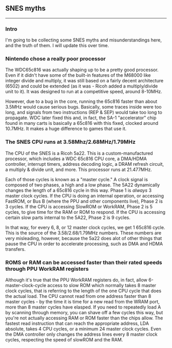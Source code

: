 ## SNES myths

---

### Intro
I'm going to be collecting some SNES myths and misunderstandings here, and the truth of them. I will update this over time.

### Nintendo chose a really poor processor
The WDC65c816 was actually shaping up to be a pretty good processor. Even if it didn't have some of the built-in features of the M68000 like integer divide and multiply, it was still based on a fairly decent architecture (6502) and could be extended (as it was - Ricoh added a multiply/divide unit to it). It was designed to run at a competitive speed, around 8-10MHz.

However, due to a bug in the core, running the 65c816 faster than about 3.5MHz would cause serious bugs. Basically, some traces inside were too long, and signals from two instructions (REP & SEP) would take too long to propagate. WDC later fixed this and, in fact, the SA-1 "accelerator" chip found in many carts is basically a 65c816 with this fixed, clocked around 10.7MHz. It makes a huge difference to games that use it.

### The SNES CPU runs at 3.58Mhz/2.68MHz/1.79MHz
The CPU of the SNES is a Ricoh 5a22. This is a custom-manufactured processor, which includes a WDC 65c816 CPU core, a DMA/HDMA controller, interrupt timers, address decoding logic, a DRAM refresh circuit, a multiply & divide unit, and more. This processor runs at 21.477MHz.

Each of those cycles is known as a "master cycle." A clock signal is composed of two phases, a high and a low phase. The 5A22 dynamically changes the length of a 65c816 cycle in this way.
Phase 1 is *always* 3 master clock cycles.
If the CPU is doing an internal operation, or accessing FastROM, or Bus B (where the PPU and other components live), Phase 2 is 3 cycles.
If the CPU is accessing SlowROM or WorkRAM, Phase 2 is 5 cycles, to give time for the RAM or ROM to respond.
If the CPU is accessing certain slow parts internal to the 5A22, Phase 2 is 9 cycles.

In that way, for every 6, 8, or 12 master clock cycles, we get 1 65c816 cycle. This is the source of the 3.58/2.68/1.79MHz numbers. These numbers are very misleading, however, because the 5a22 does alot of other things that pause the CPU in order to accelerate processing, such as DMA and HDMA transfers.

### ROMS or RAM can be accessed faster than their rated speeds through PPU WorkRAM registers
Although it's true that the PPU WorkRAM registers do, in fact, allow 6-master-clock-cycle access to slow ROM which normally takes 8 master clock cycles, that is referring to the length of the one CPU cycle that does the actual load. The CPU cannot read from one address faster than 8 master cycles - by the time it is time for a new read from the WRAM port, more than 8 master cycles have elasped. If you need to repeatedly load A by scanning through memory, you can shave off a few cycles this way, but you're not actually accessing RAM or ROM faster than the chips allow. The fastest read instruction that can reach the appropriate address, LDA absolute, takes 4 CPU cycles, or a minimum 24 master clock cycles. Even the DMA controller only changes the address lines every 8 master clock cycles, respecting the speed of slowROM and the RAM.
